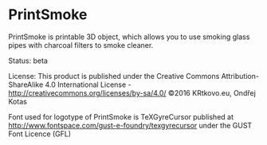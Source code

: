 # PrintSmoke
PrintSmoke is printable 3D object, which allows you to use smoking glass pipes with charcoal filters to smoke cleaner.

Status: beta

License: This product is published under the Creative Commons Attribution-ShareAlike 4.0 International License - http://creativecommons.org/licenses/by-sa/4.0/
©2016 KRtkovo.eu, Ondřej Kotas

Font used for logotype of PrintSmoke is TeXGyreCursor published at http://www.fontspace.com/gust-e-foundry/texgyrecursor under the GUST Font Licence (GFL)
